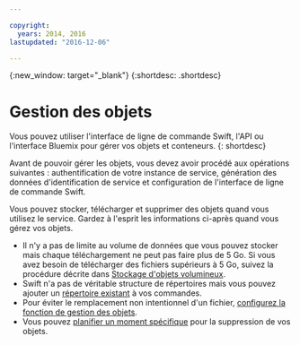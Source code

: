 ```yaml
---

copyright:
  years: 2014, 2016
lastupdated: "2016-12-06"

---
```

{:new_window: target="_blank"}
{:shortdesc: .shortdesc}

# Gestion des objets

Vous pouvez utiliser l'interface de ligne de commande Swift, l'API ou l'interface Bluemix pour gérer vos objets et conteneurs.
{: shortdesc}

Avant de pouvoir gérer les objets, vous devez avoir procédé aux opérations suivantes : authentification de votre instance de service, génération des données d'identification de service et configuration de l'interface de ligne de commande Swift.

Vous pouvez stocker, télécharger et supprimer des objets quand vous utilisez le service. Gardez à l'esprit les informations ci-après quand vous gérez vos objets.
  * Il n'y a pas de limite au volume de données que vous pouvez stocker mais chaque téléchargement ne peut pas faire plus de 5 Go. Si vous avez besoin de télécharger des fichiers supérieurs à 5 Go, suivez la procédure décrite dans [Stockage d'objets volumineux](/docs/services/ObjectStorage/os_large_files.html).
  * Swift n'a pas de véritable structure de répertoires mais vous pouvez ajouter un [répertoire existant](/docs/services/ObjectStorage/os_directories.html) à vos commandes.
  * Pour éviter le remplacement non intentionnel d'un fichier, [configurez la fonction de gestion des objets](/docs/services/ObjectStorage/os_versioning.html).
  * Vous pouvez [planifier un moment spécifique](/docs/services/ObjectStorage/os_deletion.html) pour la suppression de vos objets.
